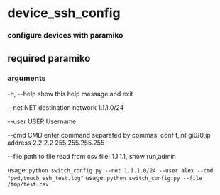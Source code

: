 # device_ssh_config
### configure devices with paramiko
required paramiko
-------------------------------------------------------------------------------------------------------------------
### arguments
<p> -h, --help           show this help message and exit</p>
<p>  --net NET            destination network 1.1.1.0/24</p>
<p>  --user USER          Username</p>
<p>  --cmd CMD            enter command separated by commas: conf t,int gi0/0,ip address 2.2.2.2 255.255.255.255 </p>
<p>  --file path to file  read from csv file: 1.1.1.1, show run,admin </p>
usage: <code>python switch_config.py --net 1.1.1.0/24 --user alex --cmd "pwd,touch ssh_test.log"</code>
usage: <code>python switch_config.py --file /tmp/test.csv</code>
